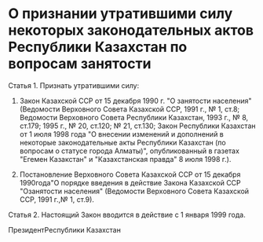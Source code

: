 # О признании утратившими силу некоторых законодательных актов Республики Казахстан по вопросам занятости

Статья 1. Признать утратившими силу:

1. Закон Казахской ССР от 15 декабря 1990 г. "О занятости населения" (Ведомости Верховного Совета Казахской ССР, 1991 г., № 1, ст.8; Ведомости Верховного Совета Республики Казахстан, 1993 г., № 8, ст.179; 1995 г., № 20, ст.120; № 21, ст.130; Закон Республики Казахстан от 1 июля 1998 года "О внесении изменений и дополнений в некоторые законодательные акты Республики Казахстан (по вопросам о статусе города Алматы)", опубликованный в газетах "Егемен Казакстан" и "Казахстанская правда" 8 июля 1998 г.).

2. Постановление Верховного Совета Казахской ССР от 15 декабря 1990года"О порядке введения в действие Закона Казахской ССР "Озанятости населения" (Ведомости Верховного Совета Казахской ССР, 1991 г.,№ 1, ст.9).

Статья 2. Настоящий Закон вводится в действие с 1 января 1999 года.

ПрезидентРеспублики Казахстан

